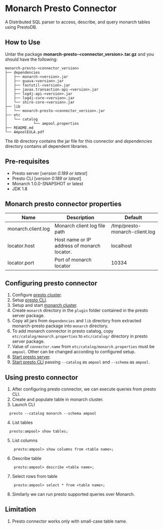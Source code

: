 # Monarch Presto Connector
A Distributed SQL parser to access, describe, and query monarch tables using PrestoDB.

## How to Use

Untar the package **monarch-presto-<connector_version>.tar.gz** and you should have the following:

```
monarch-presto-<connector_version>
├── dependencies
│   ├── monarch-<version>.jar
│   ├── guava-<version>.jar
│   ├── fastutil-<version>.jar
│   ├── javax.transaction-api-<version>.jar
│   ├── log4j-api-<version>.jar
│   ├── log4j-core-<version>.jar 
│   └── shiro-core-<version>.jar
├── lib
│   └── monarch-presto-<connector_version>.jar
├── etc
│   └── catalog
│   	     └── ampool.properties
├── README.md
└── AmpoolEULA.pdf
```
The *lib* directory contains the jar file for this connector and *dependencies* directory contains all dependent libraries.

## Pre-requisites
* Presto server [_version 0.189 or latest_]
* Presto CLI [_version 0.189 or latest_]
* Monarch 1.0.0-SNAPSHOT or latest
* JDK 1.8

## Monarch presto connector properties

| Name | Description | Default |
|------------|-------------| -------------|
| monarch.client.log    | Monarch client log file path| /tmp/presto-monarch-client.log |
| locator.host       | Host name or IP address of monarch locator. | localhost |
| locator.port      | Port of monarch locator | 10334 |

## Configuring presto connector
 1. Configure [presto cluster](https://prestodb.io/docs/current/installation/deployment.html).
 2. Setup [presto CLI](https://prestodb.io/docs/current/installation/cli.html).
 3. Setup and start [monarch cluster](http://docs.ampool-inc.com/w_MASH/).
 4. Create `monarch` directory in the `plugin` folder contained in the presto server package.
 5. Copy all jars from `dependencies` and `lib` directory from extracted monarch-presto package into `monarch` directory. 
 6. To add monarch connector in presto catalog, copy `etc/catalog/monarch.properties` to `etc/catalog/` directory in presto server package. 
 7. Value of `connector.name` from `etc/catalog/monarch.properties` must be `ampool`. Other can be changed according to configured setup.
 8. [Start presto server](https://prestodb.io/docs/current/installation/deployment.html#running-presto).
 9. [Start presto CLI](https://prestodb.io/docs/current/installation/cli.html) passing `--catalog` as `ampool` and `--schema` as `ampool`.
   
## Using presto connector
 1. After configuring presto connector, we can execute queries from presto CLI.
 2. Create and populate table in monarch cluster.
 3. Launch CLI 
  ```
    presto --catalog monarch --schema ampool
  ```
 4. List tables
  ```
    presto:ampool> show tables;
  ```
 5. List columns
  ```
      presto:ampool> show columns from <table name>;
  ```
 6. Describe table
  ```
      presto:ampool> describe <table name>;
  ```
 7. Select rows from table
   ```
       presto:ampool> select * from <table name>;
   ```
 8. Similarly we can run presto supported queries over Monarch.
 
## Limitation
 1. Presto connector works only with small-case table name.
